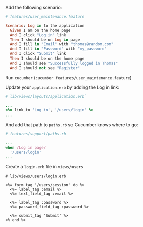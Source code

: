 Add the following scenario:

```ruby
# features/user_maintenance.feature

Scenario: Log in to the application
  Given I am on the home page
  And I click "Log in" link
  Then I should be on Log in page
  And I fill in "Email" with "thomas@random.com"
  And I fill in "Password" with "my_password"
  And I click "Submit" link
  Then I should be on the home page
  And I should see "Successfully logged in Thomas"
  And I should not see "Ragister"
```

Run `cucumber` (`cucumber features/user_maintenance.feature`)


Update your `application.erb` by adding the Log in link:

```ruby
# lib/views/layouts/application.erb`

...
<%= link_to 'Log in', '/users/login' %>
...
```

And add that path to `paths.rb` so Cucumber knows where to go:

```ruby
# features/support/paths.rb

...
when /Log in page/
  '/users/login'
...
```

Create a `login.erb` file in `views/users`

```HTML+ERB
# lib/views/users/login.erb

<%= form_tag '/users/session' do %>
  <%= label_tag :email %>
  <%= text_field_tag :email %>

  <%= label_tag :password %>
  <%= password_field_tag :password %>

  <%= submit_tag 'Submit' %>
<% end %>
```



